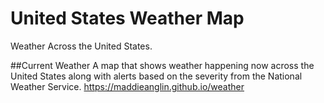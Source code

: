 # United States Weather Map
Weather Across the United States.

##Current Weather
A map that shows weather happening now across the United States along with alerts based on the severity from the National Weather Service.
<https://maddieanglin.github.io/weather>
